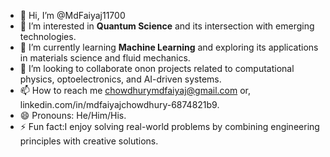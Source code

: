 - 👋 Hi, I’m @MdFaiyaj11700
- 👀 I’m interested in  **Quantum Science** and its intersection with emerging technologies.
- 🌱 I’m currently learning **Machine Learning** and exploring its applications in materials science and fluid mechanics.  
- 💞️ I’m looking to collaborate onon projects related to computational physics, optoelectronics, and AI-driven systems.  
- 📫 How to reach me chowdhurymdfaiyaj@gmail.com or, linkedin.com/in/mdfaiyajchowdhury-6874821b9.
- 😄 Pronouns: He/Him/His.
- ⚡ Fun fact:I enjoy solving real-world problems by combining engineering principles with creative solutions. 

<!---
MdFaiyaj11700/MdFaiyaj11700 is a ✨ special ✨ repository because its `README.md` (this file) appears on your GitHub profile.
You can click the Preview link to take a look at your changes.
--->
